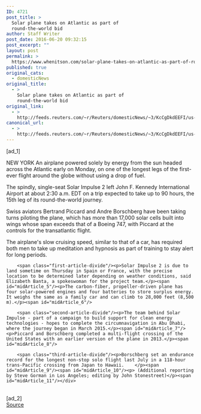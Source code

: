 ```yaml
---
ID: 4721
post_title: >
  Solar plane takes on Atlantic as part of
  round-the-world bid
author: Staff Writer
post_date: 2016-06-20 09:32:15
post_excerpt: ""
layout: post
permalink: >
  https://www.whenitson.com/solar-plane-takes-on-atlantic-as-part-of-round-the-world-bid/
published: true
original_cats:
  - domesticNews
original_title:
  - >
    Solar plane takes on Atlantic as part of
    round-the-world bid
original_link:
  - >
    http://feeds.reuters.com/~r/Reuters/domesticNews/~3/KcCgDkdEEFI/us-solar-plane-idUSKCN0Z60P3
canonical_url:
  - >
    http://feeds.reuters.com/~r/Reuters/domesticNews/~3/KcCgDkdEEFI/us-solar-plane-idUSKCN0Z60P3
---
```

 [ad_1]
<br><div id="articleText">
<span id="midArticle_start"/>

<span id="midArticle_0"/><span class="focusParagraph" readability="5"><p><span class="articleLocation">NEW YORK</span> An airplane powered solely by energy from the sun headed across the Atlantic early on Monday, on one of the longest legs of the first-ever flight around the globe without using a drop of fuel.</p></span><span id="midArticle_1"/><p>The spindly, single-seat Solar Impulse 2 left John F. Kennedy International Airport at about 2:30 a.m. EDT on a trip  expected to take up to 90 hours, the 15th leg of its round-the-world journey.</p><span id="midArticle_2"/><p>Swiss aviators Bertrand Piccard and Andre Borschberg have been taking turns piloting the plane, which has more than 17,000 solar cells built into wings whose span exceeds that of a Boeing 747, with Piccard at the controls for the transatlantic flight.</p><span id="midArticle_3"/><p>The airplane's slow cruising speed, similar to that of a car, has required both men to take up meditation and hypnosis as part of training to stay alert for long periods.</p><span id="midArticle_4"/>
        
        <span class="first-article-divide"/><p>Solar Impulse 2 is due to land sometime on Thursday in Spain or France, with the precise location to be determined later depending on weather conditions, said Elizabeth Banta, a spokeswoman for the project team.</p><span id="midArticle_5"/><p>The carbon-fiber, propeller-driven plane has four solar-powered engines and four batteries to store surplus energy. It weighs the same as a family car and can climb to 28,000 feet (8,500 m).</p><span id="midArticle_6"/>
        
        <span class="second-article-divide"/><p>The team behind Solar Impulse - part of a campaign to build support for clean energy technologies - hopes to complete the circumnavigation in Abu Dhabi, where the journey began in March 2015.</p><span id="midArticle_7"/><p>Piccard and Borschberg completed a multi-flight crossing of the United States with an earlier version of the plane in 2013.</p><span id="midArticle_8"/>
        
        <span class="third-article-divide"/><p>Borschberg set an endurance record for the longest non-stop solo flight last July in a 118-hour trans-Pacific crossing from Japan to Hawaii.    </p><span id="midArticle_9"/><span id="midArticle_10"/><p> (Additional reporting by Steve Gorman in Los Angeles; editing by John Stonestreet)</p><span id="midArticle_11"/></div>
<br>[ad_2]
<br><a href="http://feeds.reuters.com/~r/Reuters/domesticNews/~3/KcCgDkdEEFI/us-solar-plane-idUSKCN0Z60P3">Source </a>